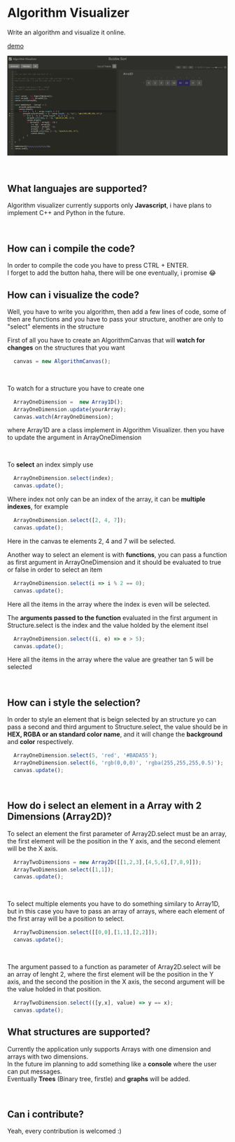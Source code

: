 # Algorithm Visualizer
Write an algorithm and visualize it online.

[demo](https://erick.borquez.dev/el-algoritmo-del-ritmo/)

![Algorithm visualizer preview](assets/Example.png)

<br/>

## What languajes are supported? 
Algorithm visualizer currently supports only **Javascript**, i have plans to implement C++ and Python in the future.

<br/>

## How can i compile the code?
In order to compile the code you have to press CTRL + ENTER. <br/>
I forget to add the button haha, there will be one eventually, i promise 😂

## How can i visualize the code?
Well, you have to write you algorithm, then add a few lines of code, some of then are functions and you have to pass your structure, another are only to "select" elements in the structure

First of all you have to create an AlgorithmCanvas that will **watch for changes** on the structures that you want

```javascript
  canvas = new AlgorithmCanvas(); 
```
<br/>


To watch for a structure you have to create one
```javascript
  ArrayOneDimension =  new Array1D();
  ArrayOneDimension.update(yourArray);
  canvas.watch(ArrayOneDimension);
```

where Array1D are a class implement in Algorithm Visualizer.
then you have to update the argument in ArrayOneDimension

<br/>

To **select** an index simply use
```javascript
  ArrayOneDimension.select(index);
  canvas.update();
```
Where index not only can be an index of the array, it can be **multiple indexes**, for example
```javascript
  ArrayOneDimension.select([2, 4, 7]);
  canvas.update();
```
Here in the canvas te elements 2, 4 and 7 will be selected.
<br/>


Another way to select an element is with **functions**, you can pass a function as first argument in ArrayOneDimension
and it should be evaluated to true or false in order to select an item
```javascript
  ArrayOneDimension.select(i => i % 2 == 0);
  canvas.update();
```
Here all the items in the array where the index is even will be selected.
<br/>

The **arguments passed to the function** evaluated in the first argument in Structure.select is the index and the value holded by the element itsel

```javascript
  ArrayOneDimension.select((i, e) => e > 5);
  canvas.update();
```

Here all the items in the array where the value are greather tan 5 will be selected

<br/>

## How can i style the selection?

In order to style an element that is beign selected by an structure yo can pass a second and third argument to Structure.select, the value should be in **HEX, RGBA or an standard color name**, and it will change the **background** and **color** respectively.
```javascript
  ArrayOneDimension.select(5, 'red', '#BADA55');
  ArrayOneDimension.select(6, 'rgb(0,0,0)', 'rgba(255,255,255,0.5)');
  canvas.update();
```
<br/>

## How do i select an element in a Array with 2 Dimensions (Array2D)?
To select an element the first parameter of Array2D.select must be an array, the first element will be the position in the Y axis, and the second element will be the X axis.

```javascript
  ArrayTwoDimensions = new Array2D([[1,2,3],[4,5,6],[7,8,9]]);
  ArrayTwoDimension.select([1,1]);
  canvas.update();
```

<br/>

To select multiple elements you have to do something similary to Array1D, but in this case you have to pass an array of arrays, where each element of the first array will be a position to select.

```javascript
  ArrayTwoDimension.select([[0,0],[1,1],[2,2]]);
  canvas.update();
```
<br/>

The argument passed to a function as parameter of Array2D.select will be an array of lenght 2, where the first element will be the position in the Y axis, and the second the position in the X axis, the second argument will be the value holded in that position.

```javascript
  ArrayTwoDimension.select(([y,x], value) => y == x);
  canvas.update();
```

## What structures are supported?
Currently the application unly supports Arrays with one dimension and arrays with two dimensions.<br/>
In the future im planning to add something like a **console** where the user can put messages.<br/>
Eventually **Trees** (Binary tree, firstle) and **graphs** will be added.

<br/>

## Can i contribute?
Yeah, every contribution is welcomed :)
